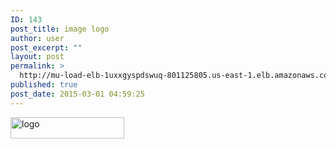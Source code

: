 ```yaml
---
ID: 143
post_title: image logo
author: user
post_excerpt: ""
layout: post
permalink: >
  http://mu-load-elb-1uxxgyspdswuq-801125805.us-east-1.elb.amazonaws.com/2015/03/01/image-logo/
published: true
post_date: 2015-03-01 04:59:25
---
```

<img class="alignnone size-full wp-image-144" src="http://accesspressthemes.com/theme-demo/accesspress-staple-pro/wp-content/uploads/2015/03/logo22.png" alt="logo" width="182" height="34" />